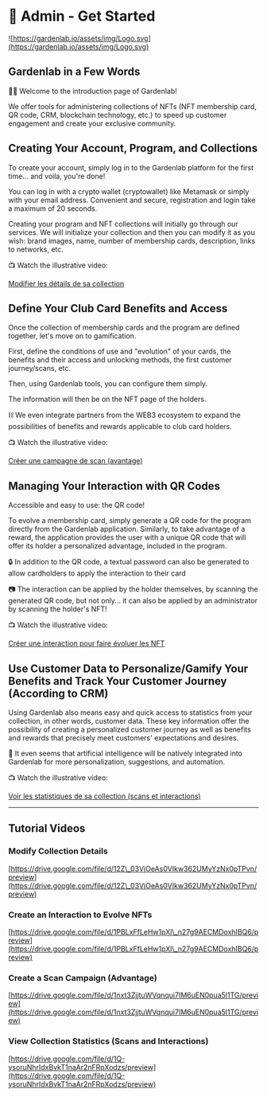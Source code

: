 # 🚀 Admin - Get Started

![https://gardenlab.io/assets/img/Logo.svg](https://gardenlab.io/assets/img/Logo.svg)

## Gardenlab in a Few Words

👋🏻 Welcome to the introduction page of Gardenlab!

We offer tools for administering collections of NFTs (NFT membership card, QR code, CRM, blockchain technology, etc.) to speed up customer engagement and create your exclusive community.

## Creating Your Account, Program, and Collections

To create your account, simply log in to the Gardenlab platform for the first time... and voila, you're done!

You can log in with a crypto wallet (cryptowallet) like Metamask or simply with your email address. Convenient and secure, registration and login take a maximum of 20 seconds.

Creating your program and NFT collections will initially go through our services. We will initialize your collection and then you can modify it as you wish: brand images, name, number of membership cards, description, links to networks, etc.

📺 Watch the illustrative video:

[Modifier les détails de sa collection](https://www.notion.so/Modifier-les-d-tails-de-sa-collection-888ce6bbb82e4686be619d4f602798e5)

## Define Your Club Card Benefits and Access

Once the collection of membership cards and the program are defined together, let's move on to gamification.

First, define the conditions of use and "evolution" of your cards, the benefits and their access and unlocking methods, the first customer journey/scans, etc.

Then, using Gardenlab tools, you can configure them simply.

The information will then be on the NFT page of the holders.

⛓️ We even integrate partners from the WEB3 ecosystem to expand the possibilities of benefits and rewards applicable to club card holders.

📺 Watch the illustrative video:

[Créer une campagne de scan (avantage)](https://www.notion.so/Cr-er-une-campagne-de-scan-avantage-c14619a9f7f446edb2de6a33eab70656)

## Managing Your Interaction with QR Codes

Accessible and easy to use: the QR code!

To evolve a membership card, simply generate a QR code for the program directly from the Gardenlab application. Similarly, to take advantage of a reward, the application provides the user with a unique QR code that will offer its holder a personalized advantage, included in the program.

🔒 In addition to the QR code, a textual password can also be generated to allow cardholders to apply the interaction to their card

📷 The interaction can be applied by the holder themselves, by scanning the generated QR code, but not only... it can also be applied by an administrator by scanning the holder's NFT!

📺 Watch the illustrative video:

[Créer une interaction pour faire évoluer les NFT](https://www.notion.so/Cr-er-une-interaction-pour-faire-voluer-les-NFT-6b38d13c310142b1b91088a85e271325)

## Use Customer Data to Personalize/Gamify Your Benefits and Track Your Customer Journey (According to CRM)

Using Gardenlab also means easy and quick access to statistics from your collection, in other words, customer data. These key information offer the possibility of creating a personalized customer journey as well as benefits and rewards that precisely meet customers' expectations and desires.

🤖 It even seems that artificial intelligence will be natively integrated into Gardenlab for more personalization, suggestions, and automation.

📺 Watch the illustrative video:

[Voir les statistiques de sa collection (scans et interactions)](https://www.notion.so/Voir-les-statistiques-de-sa-collection-scans-et-interactions-80d8ec45a38d4e849c9fde63a919aa46)

***

## Tutorial Videos

### Modify Collection Details

[https://drive.google.com/file/d/12Z\_03VjOeAs0VIkw362UMyYzNx0pTPvn/preview](https://drive.google.com/file/d/12Z\_03VjOeAs0VIkw362UMyYzNx0pTPvn/preview)

### Create an Interaction to Evolve NFTs

[https://drive.google.com/file/d/1PBLxFfLeHw1pXl\_n27g9AECMDoxhIBQ6/preview](https://drive.google.com/file/d/1PBLxFfLeHw1pXl\_n27g9AECMDoxhIBQ6/preview)

### Create a Scan Campaign (Advantage)

[https://drive.google.com/file/d/1nxt3ZjjtuWVqnqui7IM6uEN0pua5l1TG/preview](https://drive.google.com/file/d/1nxt3ZjjtuWVqnqui7IM6uEN0pua5l1TG/preview)

### View Collection Statistics (Scans and Interactions)

[https://drive.google.com/file/d/1Q-ysoruNhrIdxBvkT1naAr2nFRpXodzs/preview](https://drive.google.com/file/d/1Q-ysoruNhrIdxBvkT1naAr2nFRpXodzs/preview)

